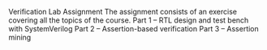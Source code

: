 Verification Lab Assignment
The assignment consists of an exercise covering all the topics of the course.
Part 1 – RTL design and test bench with SystemVerilog
Part 2 – Assertion-based verification
Part 3 – Assertion mining
